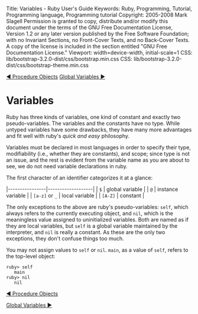 Title: Variables - Ruby User's Guide
Keywords: Ruby, Programming, Tutorial, Programming language, Programming tutorial
Copyright: 2005-2008 Mark Slagell
           Permission is granted to copy, distribute and/or modify this document under the terms of the GNU Free Documentation License, Version 1.2 or any later version published by the Free Software Foundation; with no Invariant Sections, no Front-Cover Texts, and no Back-Cover Texts.
           A copy of the license is included in the section entitled "GNU Free Documentation License."
Viewport: width=device-width, initial-scale=1
CSS: lib/bootstrap-3.2.0-dist/css/bootstrap.min.css
CSS: lib/bootstrap-3.2.0-dist/css/bootstrap-theme.min.css

<div class="container">
<!-- Previous page -->
<a href="procobjects.html" class="btn btn-default">&#9668; Procedure Objects</a>
<!-- Next page -->
<a href="globalvars.html" class="btn btn-default">Global Variables &#9658;</a>

Variables
=========

Ruby has three kinds of variables, one kind of constant and
exactly two pseudo-variables.  The variables and the constants
have no type.  While untyped variables have some drawbacks, they
have many more advantages and fit well with ruby's *quick and
easy* philosophy.

Variables must be declared in most languages in order to specify
their type, modifiability (i.e., whether they are constants), and
scope; since type is not an issue, and the rest is evident from the
variable name as you are about to see, we do not need variable
declarations in ruby.

The first character of an identifier categorizes it at a glance:

|----------------|-------------------|
| `$`            | global variable   |
| `@`            | instance variable |
| `[a-z]` or `_` | local variable    |
| `[A-Z]`        | constant          |

The only exceptions to the above are ruby's pseudo-variables:
`self`, which always refers to the currently executing
object, and `nil`, which is the meaningless value assigned
to uninitialized variables.  Both are named as if they are local
variables, but `self` is a global variable maintained by
the interpreter, and `nil` is really a constant.  As
these are the only two exceptions, they don't confuse things too
much.

You may not assign values to `self` or `nil`. `main`, as a
value of `self`, refers to the top-level object:

    ruby> self
       main
    ruby> nil
       nil

<!-- Previous page -->
<a href="procobjects.html" class="btn btn-default">&#9668; Procedure Objects</a>
<!-- Next page -->
<a href="globalvars.html" class="btn btn-default">Global Variables &#9658;</a>
</div>
<script src="lib/jquery-1.11.1.min.js"></script>
<script src="lib/bootstrap-3.2.0-dist/js/bootstrap.min.js"></script>
<script src="kbdnav.js"></script>
